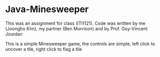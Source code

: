 # Java-Minesweeper
This was an assignment for class (ITI1121). Code was written by me (Joongho Kim), my partner (Ben Morrison) and by Prof. Guy-Vincent Jourdan 



This is a simple Minesweeper game, the controls are simple, left click to uncover a tile, right click to flag a tile

